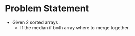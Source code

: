 # Problem Statement

* Given 2 sorted arrays. 
	* If the median if both array where to merge together. 



